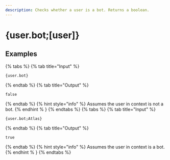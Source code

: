 ```yaml
---
description: Checks whether a user is a bot. Returns a boolean.
---
```

# {user.bot;[user]}
## Examples
{% tabs %}
{% tab title="Input" %}
```text
{user.bot}
```
{% endtab %}
{% tab title="Output" %}
```text
false
```
{% endtab %}
{% hint style="info" %}
Assumes the user in context is not a bot. 
{% endhint % }
{% endtabs %}
{% tabs %}
{% tab title="Input" %}
```text
{user.bot;Atlas}
```
{% endtab %}
{% tab title="Output" %}
```text
true
```
{% endtab %}
{% hint style="info" %}
Assumes the user in context is a bot. 
{% endhint % }
{% endtabs %}